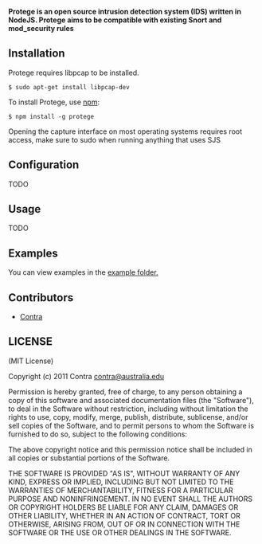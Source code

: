 **Protege is an open source intrusion detection system (IDS) written in NodeJS. Protege aims to be compatible with existing Snort and mod_security rules**


## Installation

Protege requires libpcap to be installed.

    $ sudo apt-get install libpcap-dev
    
To install Protege, use [npm](http://github.com/isaacs/npm):

    $ npm install -g protege
    
Opening the capture interface on most operating systems requires root access, make sure to sudo when running anything that uses SJS

## Configuration

TODO

## Usage

TODO

## Examples

You can view examples in the [example folder.](https://github.com/Contra/protege/tree/master/examples)

## Contributors

- [Contra](https://github.com/Contra)

## LICENSE

(MIT License)

Copyright (c) 2011 Contra <contra@australia.edu>

Permission is hereby granted, free of charge, to any person obtaining
a copy of this software and associated documentation files (the
"Software"), to deal in the Software without restriction, including
without limitation the rights to use, copy, modify, merge, publish,
distribute, sublicense, and/or sell copies of the Software, and to
permit persons to whom the Software is furnished to do so, subject to
the following conditions:

The above copyright notice and this permission notice shall be
included in all copies or substantial portions of the Software.

THE SOFTWARE IS PROVIDED "AS IS", WITHOUT WARRANTY OF ANY KIND,
EXPRESS OR IMPLIED, INCLUDING BUT NOT LIMITED TO THE WARRANTIES OF
MERCHANTABILITY, FITNESS FOR A PARTICULAR PURPOSE AND
NONINFRINGEMENT. IN NO EVENT SHALL THE AUTHORS OR COPYRIGHT HOLDERS BE
LIABLE FOR ANY CLAIM, DAMAGES OR OTHER LIABILITY, WHETHER IN AN ACTION
OF CONTRACT, TORT OR OTHERWISE, ARISING FROM, OUT OF OR IN CONNECTION
WITH THE SOFTWARE OR THE USE OR OTHER DEALINGS IN THE SOFTWARE.
